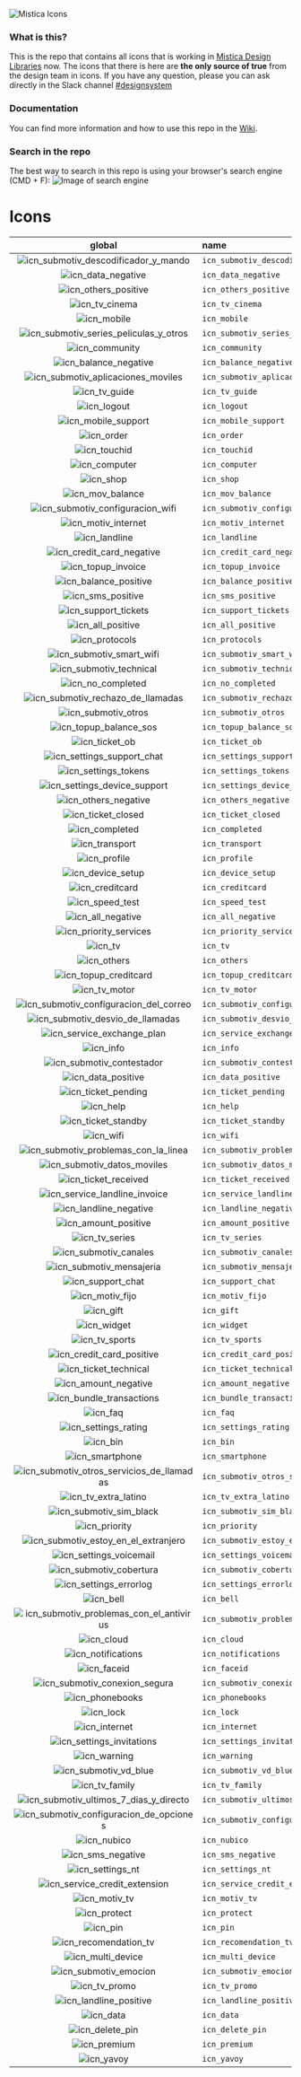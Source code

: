 ![Mistica Icons](_resources/misticaicons_logo.png)
### What is this?
This is the repo that contains all icons that is working in [Mistica Design Libraries](https://github.com/Telefonica/mistica-design-libraries) now.
The icons that there is here are **the only source of true** from the design team in icons.
If you have any question, please you can ask directly in the Slack channel [#designsystem](https://tuentitu.slack.com/archives/CH3B76BDW)
### Documentation
You can find more information and how to use this repo in the [Wiki](https://github.com/Telefonica/mistica-icons/wiki).
### Search in the repo
The best way to search in this repo is using your browser's search engine (CMD + F):
![Image of search engine](https://github.com/Telefonica/mistica-icons/blob/production/_resources/_imgs_github/github_img_1.png?raw=true)
# Icons 
| global | name | SVG | PDF | | O2 | name | SVG | PDF |
| :-: | :- | :-: | :-: | - | :-: | :- | :-: | :-: |
| ![icn_submotiv_descodificador_y_mando](icn_export/Global/icn_submotiv_descodificador_y_mando.svg) | `icn_submotiv_descodificador_y_mando`  |  [.svg](icn_export/Global/icn_submotiv_descodificador_y_mando.svg) | [.pdf](icn_export/Global/icn_submotiv_descodificador_y_mando.pdf) |  | ![icn_submotiv_descodificador_y_mando](icn_export/O2/icn_submotiv_descodificador_y_mando.svg) | `icn_submotiv_descodificador_y_mando`  |  [.svg](icn_export/O2/icn_submotiv_descodificador_y_mando.svg) | [.pdf](icn_export/O2/icn_submotiv_descodificador_y_mando.pdf) |  
| ![icn_data_negative](icn_export/Global/icn_data_negative.svg) | `icn_data_negative`  |  [.svg](icn_export/Global/icn_data_negative.svg) | [.pdf](icn_export/Global/icn_data_negative.pdf) |  | ![icn_data_negative](icn_export/O2/icn_data_negative.svg) | `icn_data_negative`  |  [.svg](icn_export/O2/icn_data_negative.svg) | [.pdf](icn_export/O2/icn_data_negative.pdf) |  
| ![icn_others_positive](icn_export/Global/icn_others_positive.svg) | `icn_others_positive`  |  [.svg](icn_export/Global/icn_others_positive.svg) | [.pdf](icn_export/Global/icn_others_positive.pdf) |  | ![icn_others_positive](icn_export/O2/icn_others_positive.svg) | `icn_others_positive`  |  [.svg](icn_export/O2/icn_others_positive.svg) | [.pdf](icn_export/O2/icn_others_positive.pdf) |  
| ![icn_tv_cinema](icn_export/Global/icn_tv_cinema.svg) | `icn_tv_cinema`  |  [.svg](icn_export/Global/icn_tv_cinema.svg) | [.pdf](icn_export/Global/icn_tv_cinema.pdf) |  | ![icn_tv_cinema](icn_export/O2/icn_tv_cinema.svg) | `icn_tv_cinema`  |  [.svg](icn_export/O2/icn_tv_cinema.svg) | [.pdf](icn_export/O2/icn_tv_cinema.pdf) |  
| ![icn_mobile](icn_export/Global/icn_mobile.svg) | `icn_mobile`  |  [.svg](icn_export/Global/icn_mobile.svg) | [.pdf](icn_export/Global/icn_mobile.pdf) |  | ![icn_mobile](icn_export/O2/icn_mobile.svg) | `icn_mobile`  |  [.svg](icn_export/O2/icn_mobile.svg) | [.pdf](icn_export/O2/icn_mobile.pdf) |  
| ![icn_submotiv_series_peliculas_y_otros](icn_export/Global/icn_submotiv_series_peliculas_y_otros.svg) | `icn_submotiv_series_peliculas_y_otros`  |  [.svg](icn_export/Global/icn_submotiv_series_peliculas_y_otros.svg) | [.pdf](icn_export/Global/icn_submotiv_series_peliculas_y_otros.pdf) |  | ![icn_submotiv_series_peliculas_y_otros](icn_export/O2/icn_submotiv_series_peliculas_y_otros.svg) | `icn_submotiv_series_peliculas_y_otros`  |  [.svg](icn_export/O2/icn_submotiv_series_peliculas_y_otros.svg) | [.pdf](icn_export/O2/icn_submotiv_series_peliculas_y_otros.pdf) |  
| ![icn_community](icn_export/Global/icn_community.svg) | `icn_community`  |  [.svg](icn_export/Global/icn_community.svg) | [.pdf](icn_export/Global/icn_community.pdf) |  | ![icn_community](icn_export/O2/icn_community.svg) | `icn_community`  |  [.svg](icn_export/O2/icn_community.svg) | [.pdf](icn_export/O2/icn_community.pdf) |  
| ![icn_balance_negative](icn_export/Global/icn_balance_negative.svg) | `icn_balance_negative`  |  [.svg](icn_export/Global/icn_balance_negative.svg) | [.pdf](icn_export/Global/icn_balance_negative.pdf) |  | ![icn_balance_negative](icn_export/O2/icn_balance_negative.svg) | `icn_balance_negative`  |  [.svg](icn_export/O2/icn_balance_negative.svg) | [.pdf](icn_export/O2/icn_balance_negative.pdf) |  
| ![icn_submotiv_aplicaciones_moviles](icn_export/Global/icn_submotiv_aplicaciones_moviles.svg) | `icn_submotiv_aplicaciones_moviles`  |  [.svg](icn_export/Global/icn_submotiv_aplicaciones_moviles.svg) | [.pdf](icn_export/Global/icn_submotiv_aplicaciones_moviles.pdf) |  | ![icn_submotiv_aplicaciones_moviles](icn_export/O2/icn_submotiv_aplicaciones_moviles.svg) | `icn_submotiv_aplicaciones_moviles`  |  [.svg](icn_export/O2/icn_submotiv_aplicaciones_moviles.svg) | [.pdf](icn_export/O2/icn_submotiv_aplicaciones_moviles.pdf) |  
| ![icn_tv_guide](icn_export/Global/icn_tv_guide.svg) | `icn_tv_guide`  |  [.svg](icn_export/Global/icn_tv_guide.svg) | [.pdf](icn_export/Global/icn_tv_guide.pdf) |  | ![icn_tv_guide](icn_export/O2/icn_tv_guide.svg) | `icn_tv_guide`  |  [.svg](icn_export/O2/icn_tv_guide.svg) | [.pdf](icn_export/O2/icn_tv_guide.pdf) |  
| ![icn_logout](icn_export/Global/icn_logout.svg) | `icn_logout`  |  [.svg](icn_export/Global/icn_logout.svg) | [.pdf](icn_export/Global/icn_logout.pdf) |  | ![icn_logout](icn_export/O2/icn_logout.svg) | `icn_logout`  |  [.svg](icn_export/O2/icn_logout.svg) | [.pdf](icn_export/O2/icn_logout.pdf) |  
| ![icn_mobile_support](icn_export/Global/icn_mobile_support.svg) | `icn_mobile_support`  |  [.svg](icn_export/Global/icn_mobile_support.svg) | [.pdf](icn_export/Global/icn_mobile_support.pdf) |  | ![icn_mobile_support](icn_export/O2/icn_mobile_support.svg) | `icn_mobile_support`  |  [.svg](icn_export/O2/icn_mobile_support.svg) | [.pdf](icn_export/O2/icn_mobile_support.pdf) |  
| ![icn_order](icn_export/Global/icn_order.svg) | `icn_order`  |  [.svg](icn_export/Global/icn_order.svg) | [.pdf](icn_export/Global/icn_order.pdf) |  | ![icn_order](icn_export/O2/icn_order.svg) | `icn_order`  |  [.svg](icn_export/O2/icn_order.svg) | [.pdf](icn_export/O2/icn_order.pdf) |  
| ![icn_touchid](icn_export/Global/icn_touchid.svg) | `icn_touchid`  |  [.svg](icn_export/Global/icn_touchid.svg) | [.pdf](icn_export/Global/icn_touchid.pdf) |  | ![icn_touchid](icn_export/O2/icn_touchid.svg) | `icn_touchid`  |  [.svg](icn_export/O2/icn_touchid.svg) | [.pdf](icn_export/O2/icn_touchid.pdf) |  
| ![icn_computer](icn_export/Global/icn_computer.svg) | `icn_computer`  |  [.svg](icn_export/Global/icn_computer.svg) | [.pdf](icn_export/Global/icn_computer.pdf) |  | ![icn_computer](icn_export/O2/icn_computer.svg) | `icn_computer`  |  [.svg](icn_export/O2/icn_computer.svg) | [.pdf](icn_export/O2/icn_computer.pdf) |  
| ![icn_shop](icn_export/Global/icn_shop.svg) | `icn_shop`  |  [.svg](icn_export/Global/icn_shop.svg) | [.pdf](icn_export/Global/icn_shop.pdf) |  | ![icn_shop](icn_export/O2/icn_shop.svg) | `icn_shop`  |  [.svg](icn_export/O2/icn_shop.svg) | [.pdf](icn_export/O2/icn_shop.pdf) |  
| ![icn_mov_balance](icn_export/Global/icn_mov_balance.svg) | `icn_mov_balance`  |  [.svg](icn_export/Global/icn_mov_balance.svg) | [.pdf](icn_export/Global/icn_mov_balance.pdf) |  | ![icn_mov_balance](icn_export/O2/icn_mov_balance.svg) | `icn_mov_balance`  |  [.svg](icn_export/O2/icn_mov_balance.svg) | [.pdf](icn_export/O2/icn_mov_balance.pdf) |  
| ![icn_submotiv_configuracion_wifi](icn_export/Global/icn_submotiv_configuracion_wifi.svg) | `icn_submotiv_configuracion_wifi`  |  [.svg](icn_export/Global/icn_submotiv_configuracion_wifi.svg) | [.pdf](icn_export/Global/icn_submotiv_configuracion_wifi.pdf) |  | ![icn_submotiv_configuracion_wifi](icn_export/O2/icn_submotiv_configuracion_wifi.svg) | `icn_submotiv_configuracion_wifi`  |  [.svg](icn_export/O2/icn_submotiv_configuracion_wifi.svg) | [.pdf](icn_export/O2/icn_submotiv_configuracion_wifi.pdf) |  
| ![icn_motiv_internet](icn_export/Global/icn_motiv_internet.svg) | `icn_motiv_internet`  |  [.svg](icn_export/Global/icn_motiv_internet.svg) | [.pdf](icn_export/Global/icn_motiv_internet.pdf) |  | ![icn_motiv_internet](icn_export/O2/icn_motiv_internet.svg) | `icn_motiv_internet`  |  [.svg](icn_export/O2/icn_motiv_internet.svg) | [.pdf](icn_export/O2/icn_motiv_internet.pdf) |  
| ![icn_landline](icn_export/Global/icn_landline.svg) | `icn_landline`  |  [.svg](icn_export/Global/icn_landline.svg) | [.pdf](icn_export/Global/icn_landline.pdf) |  | ![icn_landline](icn_export/O2/icn_landline.svg) | `icn_landline`  |  [.svg](icn_export/O2/icn_landline.svg) | [.pdf](icn_export/O2/icn_landline.pdf) |  
| ![icn_credit_card_negative](icn_export/Global/icn_credit_card_negative.svg) | `icn_credit_card_negative`  |  [.svg](icn_export/Global/icn_credit_card_negative.svg) | [.pdf](icn_export/Global/icn_credit_card_negative.pdf) |  | ![icn_credit_card_negative](icn_export/O2/icn_credit_card_negative.svg) | `icn_credit_card_negative`  |  [.svg](icn_export/O2/icn_credit_card_negative.svg) | [.pdf](icn_export/O2/icn_credit_card_negative.pdf) |  
| ![icn_topup_invoice](icn_export/Global/icn_topup_invoice.svg) | `icn_topup_invoice`  |  [.svg](icn_export/Global/icn_topup_invoice.svg) | [.pdf](icn_export/Global/icn_topup_invoice.pdf) |  | ![icn_topup_invoice](icn_export/O2/icn_topup_invoice.svg) | `icn_topup_invoice`  |  [.svg](icn_export/O2/icn_topup_invoice.svg) | [.pdf](icn_export/O2/icn_topup_invoice.pdf) |  
| ![icn_balance_positive](icn_export/Global/icn_balance_positive.svg) | `icn_balance_positive`  |  [.svg](icn_export/Global/icn_balance_positive.svg) | [.pdf](icn_export/Global/icn_balance_positive.pdf) |  | ![icn_balance_positive](icn_export/O2/icn_balance_positive.svg) | `icn_balance_positive`  |  [.svg](icn_export/O2/icn_balance_positive.svg) | [.pdf](icn_export/O2/icn_balance_positive.pdf) |  
| ![icn_sms_positive](icn_export/Global/icn_sms_positive.svg) | `icn_sms_positive`  |  [.svg](icn_export/Global/icn_sms_positive.svg) | [.pdf](icn_export/Global/icn_sms_positive.pdf) |  | ![icn_sms_positive](icn_export/O2/icn_sms_positive.svg) | `icn_sms_positive`  |  [.svg](icn_export/O2/icn_sms_positive.svg) | [.pdf](icn_export/O2/icn_sms_positive.pdf) |  
| ![icn_support_tickets](icn_export/Global/icn_support_tickets.svg) | `icn_support_tickets`  |  [.svg](icn_export/Global/icn_support_tickets.svg) | [.pdf](icn_export/Global/icn_support_tickets.pdf) |  | ![icn_support_tickets](icn_export/O2/icn_support_tickets.svg) | `icn_support_tickets`  |  [.svg](icn_export/O2/icn_support_tickets.svg) | [.pdf](icn_export/O2/icn_support_tickets.pdf) |  
| ![icn_all_positive](icn_export/Global/icn_all_positive.svg) | `icn_all_positive`  |  [.svg](icn_export/Global/icn_all_positive.svg) | [.pdf](icn_export/Global/icn_all_positive.pdf) |  | ![icn_all_positive](icn_export/O2/icn_all_positive.svg) | `icn_all_positive`  |  [.svg](icn_export/O2/icn_all_positive.svg) | [.pdf](icn_export/O2/icn_all_positive.pdf) |  
| ![icn_protocols](icn_export/Global/icn_protocols.svg) | `icn_protocols`  |  [.svg](icn_export/Global/icn_protocols.svg) | [.pdf](icn_export/Global/icn_protocols.pdf) |  | ![icn_protocols](icn_export/O2/icn_protocols.svg) | `icn_protocols`  |  [.svg](icn_export/O2/icn_protocols.svg) | [.pdf](icn_export/O2/icn_protocols.pdf) |  
| ![icn_submotiv_smart_wifi](icn_export/Global/icn_submotiv_smart_wifi.svg) | `icn_submotiv_smart_wifi`  |  [.svg](icn_export/Global/icn_submotiv_smart_wifi.svg) | [.pdf](icn_export/Global/icn_submotiv_smart_wifi.pdf) |  | ![icn_submotiv_smart_wifi](icn_export/O2/icn_submotiv_smart_wifi.svg) | `icn_submotiv_smart_wifi`  |  [.svg](icn_export/O2/icn_submotiv_smart_wifi.svg) | [.pdf](icn_export/O2/icn_submotiv_smart_wifi.pdf) |  
| ![icn_submotiv_technical](icn_export/Global/icn_submotiv_technical.svg) | `icn_submotiv_technical`  |  [.svg](icn_export/Global/icn_submotiv_technical.svg) | [.pdf](icn_export/Global/icn_submotiv_technical.pdf) |  | ![icn_submotiv_technical](icn_export/O2/icn_submotiv_technical.svg) | `icn_submotiv_technical`  |  [.svg](icn_export/O2/icn_submotiv_technical.svg) | [.pdf](icn_export/O2/icn_submotiv_technical.pdf) |  
| ![icn_no_completed](icn_export/Global/icn_no_completed.svg) | `icn_no_completed`  |  [.svg](icn_export/Global/icn_no_completed.svg) | [.pdf](icn_export/Global/icn_no_completed.pdf) |  | ![icn_no_completed](icn_export/O2/icn_no_completed.svg) | `icn_no_completed`  |  [.svg](icn_export/O2/icn_no_completed.svg) | [.pdf](icn_export/O2/icn_no_completed.pdf) |  
| ![icn_submotiv_rechazo_de_llamadas](icn_export/Global/icn_submotiv_rechazo_de_llamadas.svg) | `icn_submotiv_rechazo_de_llamadas`  |  [.svg](icn_export/Global/icn_submotiv_rechazo_de_llamadas.svg) | [.pdf](icn_export/Global/icn_submotiv_rechazo_de_llamadas.pdf) |  | ![icn_submotiv_rechazo_de_llamadas](icn_export/O2/icn_submotiv_rechazo_de_llamadas.svg) | `icn_submotiv_rechazo_de_llamadas`  |  [.svg](icn_export/O2/icn_submotiv_rechazo_de_llamadas.svg) | [.pdf](icn_export/O2/icn_submotiv_rechazo_de_llamadas.pdf) |  
| ![icn_submotiv_otros](icn_export/Global/icn_submotiv_otros.svg) | `icn_submotiv_otros`  |  [.svg](icn_export/Global/icn_submotiv_otros.svg) | [.pdf](icn_export/Global/icn_submotiv_otros.pdf) |  | ![icn_submotiv_otros](icn_export/O2/icn_submotiv_otros.svg) | `icn_submotiv_otros`  |  [.svg](icn_export/O2/icn_submotiv_otros.svg) | [.pdf](icn_export/O2/icn_submotiv_otros.pdf) |  
| ![icn_topup_balance_sos](icn_export/Global/icn_topup_balance_sos.svg) | `icn_topup_balance_sos`  |  [.svg](icn_export/Global/icn_topup_balance_sos.svg) | [.pdf](icn_export/Global/icn_topup_balance_sos.pdf) |  | ![icn_topup_balance_sos](icn_export/O2/icn_topup_balance_sos.svg) | `icn_topup_balance_sos`  |  [.svg](icn_export/O2/icn_topup_balance_sos.svg) | [.pdf](icn_export/O2/icn_topup_balance_sos.pdf) |  
| ![icn_ticket_ob](icn_export/Global/icn_ticket_ob.svg) | `icn_ticket_ob`  |  [.svg](icn_export/Global/icn_ticket_ob.svg) | [.pdf](icn_export/Global/icn_ticket_ob.pdf) |  | ![icn_ticket_ob](icn_export/O2/icn_ticket_ob.svg) | `icn_ticket_ob`  |  [.svg](icn_export/O2/icn_ticket_ob.svg) | [.pdf](icn_export/O2/icn_ticket_ob.pdf) |  
| ![icn_settings_support_chat](icn_export/Global/icn_settings_support_chat.svg) | `icn_settings_support_chat`  |  [.svg](icn_export/Global/icn_settings_support_chat.svg) | [.pdf](icn_export/Global/icn_settings_support_chat.pdf) |  | ![icn_settings_support_chat](icn_export/O2/icn_settings_support_chat.svg) | `icn_settings_support_chat`  |  [.svg](icn_export/O2/icn_settings_support_chat.svg) | [.pdf](icn_export/O2/icn_settings_support_chat.pdf) |  
| ![icn_settings_tokens](icn_export/Global/icn_settings_tokens.svg) | `icn_settings_tokens`  |  [.svg](icn_export/Global/icn_settings_tokens.svg) | [.pdf](icn_export/Global/icn_settings_tokens.pdf) |  | ![icn_settings_tokens](icn_export/O2/icn_settings_tokens.svg) | `icn_settings_tokens`  |  [.svg](icn_export/O2/icn_settings_tokens.svg) | [.pdf](icn_export/O2/icn_settings_tokens.pdf) |  
| ![icn_settings_device_support](icn_export/Global/icn_settings_device_support.svg) | `icn_settings_device_support`  |  [.svg](icn_export/Global/icn_settings_device_support.svg) | [.pdf](icn_export/Global/icn_settings_device_support.pdf) |  | ![icn_settings_device_support](icn_export/O2/icn_settings_device_support.svg) | `icn_settings_device_support`  |  [.svg](icn_export/O2/icn_settings_device_support.svg) | [.pdf](icn_export/O2/icn_settings_device_support.pdf) |  
| ![icn_others_negative](icn_export/Global/icn_others_negative.svg) | `icn_others_negative`  |  [.svg](icn_export/Global/icn_others_negative.svg) | [.pdf](icn_export/Global/icn_others_negative.pdf) |  | ![icn_others_negative](icn_export/O2/icn_others_negative.svg) | `icn_others_negative`  |  [.svg](icn_export/O2/icn_others_negative.svg) | [.pdf](icn_export/O2/icn_others_negative.pdf) |  
| ![icn_ticket_closed](icn_export/Global/icn_ticket_closed.svg) | `icn_ticket_closed`  |  [.svg](icn_export/Global/icn_ticket_closed.svg) | [.pdf](icn_export/Global/icn_ticket_closed.pdf) |  | ![icn_ticket_closed](icn_export/O2/icn_ticket_closed.svg) | `icn_ticket_closed`  |  [.svg](icn_export/O2/icn_ticket_closed.svg) | [.pdf](icn_export/O2/icn_ticket_closed.pdf) |  
| ![icn_completed](icn_export/Global/icn_completed.svg) | `icn_completed`  |  [.svg](icn_export/Global/icn_completed.svg) | [.pdf](icn_export/Global/icn_completed.pdf) |  | ![icn_completed](icn_export/O2/icn_completed.svg) | `icn_completed`  |  [.svg](icn_export/O2/icn_completed.svg) | [.pdf](icn_export/O2/icn_completed.pdf) |  
| ![icn_transport](icn_export/Global/icn_transport.svg) | `icn_transport`  |  [.svg](icn_export/Global/icn_transport.svg) | [.pdf](icn_export/Global/icn_transport.pdf) |  | ![icn_transport](icn_export/O2/icn_transport.svg) | `icn_transport`  |  [.svg](icn_export/O2/icn_transport.svg) | [.pdf](icn_export/O2/icn_transport.pdf) |  
| ![icn_profile](icn_export/Global/icn_profile.svg) | `icn_profile`  |  [.svg](icn_export/Global/icn_profile.svg) | [.pdf](icn_export/Global/icn_profile.pdf) |  | ![icn_profile](icn_export/O2/icn_profile.svg) | `icn_profile`  |  [.svg](icn_export/O2/icn_profile.svg) | [.pdf](icn_export/O2/icn_profile.pdf) |  
| ![icn_device_setup](icn_export/Global/icn_device_setup.svg) | `icn_device_setup`  |  [.svg](icn_export/Global/icn_device_setup.svg) | [.pdf](icn_export/Global/icn_device_setup.pdf) |  | ![icn_device_setup](icn_export/O2/icn_device_setup.svg) | `icn_device_setup`  |  [.svg](icn_export/O2/icn_device_setup.svg) | [.pdf](icn_export/O2/icn_device_setup.pdf) |  
| ![icn_creditcard](icn_export/Global/icn_creditcard.svg) | `icn_creditcard`  |  [.svg](icn_export/Global/icn_creditcard.svg) | [.pdf](icn_export/Global/icn_creditcard.pdf) |  | ![icn_creditcard](icn_export/O2/icn_creditcard.svg) | `icn_creditcard`  |  [.svg](icn_export/O2/icn_creditcard.svg) | [.pdf](icn_export/O2/icn_creditcard.pdf) |  
| ![icn_speed_test](icn_export/Global/icn_speed_test.svg) | `icn_speed_test`  |  [.svg](icn_export/Global/icn_speed_test.svg) | [.pdf](icn_export/Global/icn_speed_test.pdf) |  | ![icn_speed_test](icn_export/O2/icn_speed_test.svg) | `icn_speed_test`  |  [.svg](icn_export/O2/icn_speed_test.svg) | [.pdf](icn_export/O2/icn_speed_test.pdf) |  
| ![icn_all_negative](icn_export/Global/icn_all_negative.svg) | `icn_all_negative`  |  [.svg](icn_export/Global/icn_all_negative.svg) | [.pdf](icn_export/Global/icn_all_negative.pdf) |  | ![icn_all_negative](icn_export/O2/icn_all_negative.svg) | `icn_all_negative`  |  [.svg](icn_export/O2/icn_all_negative.svg) | [.pdf](icn_export/O2/icn_all_negative.pdf) |  
| ![icn_priority_services](icn_export/Global/icn_priority_services.svg) | `icn_priority_services`  |  [.svg](icn_export/Global/icn_priority_services.svg) | [.pdf](icn_export/Global/icn_priority_services.pdf) |  | ![icn_priority_services](icn_export/O2/icn_priority_services.svg) | `icn_priority_services`  |  [.svg](icn_export/O2/icn_priority_services.svg) | [.pdf](icn_export/O2/icn_priority_services.pdf) |  
| ![icn_tv](icn_export/Global/icn_tv.svg) | `icn_tv`  |  [.svg](icn_export/Global/icn_tv.svg) | [.pdf](icn_export/Global/icn_tv.pdf) |  | ![icn_tv](icn_export/O2/icn_tv.svg) | `icn_tv`  |  [.svg](icn_export/O2/icn_tv.svg) | [.pdf](icn_export/O2/icn_tv.pdf) |  
| ![icn_others](icn_export/Global/icn_others.svg) | `icn_others`  |  [.svg](icn_export/Global/icn_others.svg) | [.pdf](icn_export/Global/icn_others.pdf) |  | ![icn_others](icn_export/O2/icn_others.svg) | `icn_others`  |  [.svg](icn_export/O2/icn_others.svg) | [.pdf](icn_export/O2/icn_others.pdf) |  
| ![icn_topup_creditcard](icn_export/Global/icn_topup_creditcard.svg) | `icn_topup_creditcard`  |  [.svg](icn_export/Global/icn_topup_creditcard.svg) | [.pdf](icn_export/Global/icn_topup_creditcard.pdf) |  | ![icn_topup_creditcard](icn_export/O2/icn_topup_creditcard.svg) | `icn_topup_creditcard`  |  [.svg](icn_export/O2/icn_topup_creditcard.svg) | [.pdf](icn_export/O2/icn_topup_creditcard.pdf) |  
| ![icn_tv_motor](icn_export/Global/icn_tv_motor.svg) | `icn_tv_motor`  |  [.svg](icn_export/Global/icn_tv_motor.svg) | [.pdf](icn_export/Global/icn_tv_motor.pdf) |  | ![icn_tv_motor](icn_export/O2/icn_tv_motor.svg) | `icn_tv_motor`  |  [.svg](icn_export/O2/icn_tv_motor.svg) | [.pdf](icn_export/O2/icn_tv_motor.pdf) |  
| ![icn_submotiv_configuracion_del_correo](icn_export/Global/icn_submotiv_configuracion_del_correo.svg) | `icn_submotiv_configuracion_del_correo`  |  [.svg](icn_export/Global/icn_submotiv_configuracion_del_correo.svg) | [.pdf](icn_export/Global/icn_submotiv_configuracion_del_correo.pdf) |  | ![icn_submotiv_configuracion_del_correo](icn_export/O2/icn_submotiv_configuracion_del_correo.svg) | `icn_submotiv_configuracion_del_correo`  |  [.svg](icn_export/O2/icn_submotiv_configuracion_del_correo.svg) | [.pdf](icn_export/O2/icn_submotiv_configuracion_del_correo.pdf) |  
| ![icn_submotiv_desvio_de_llamadas](icn_export/Global/icn_submotiv_desvio_de_llamadas.svg) | `icn_submotiv_desvio_de_llamadas`  |  [.svg](icn_export/Global/icn_submotiv_desvio_de_llamadas.svg) | [.pdf](icn_export/Global/icn_submotiv_desvio_de_llamadas.pdf) |  | ![icn_submotiv_desvio_de_llamadas](icn_export/O2/icn_submotiv_desvio_de_llamadas.svg) | `icn_submotiv_desvio_de_llamadas`  |  [.svg](icn_export/O2/icn_submotiv_desvio_de_llamadas.svg) | [.pdf](icn_export/O2/icn_submotiv_desvio_de_llamadas.pdf) |  
| ![icn_service_exchange_plan](icn_export/Global/icn_service_exchange_plan.svg) | `icn_service_exchange_plan`  |  [.svg](icn_export/Global/icn_service_exchange_plan.svg) | [.pdf](icn_export/Global/icn_service_exchange_plan.pdf) |  | ![icn_service_exchange_plan](icn_export/O2/icn_service_exchange_plan.svg) | `icn_service_exchange_plan`  |  [.svg](icn_export/O2/icn_service_exchange_plan.svg) | [.pdf](icn_export/O2/icn_service_exchange_plan.pdf) |  
| ![icn_info](icn_export/Global/icn_info.svg) | `icn_info`  |  [.svg](icn_export/Global/icn_info.svg) | [.pdf](icn_export/Global/icn_info.pdf) |  | ![icn_info](icn_export/O2/icn_info.svg) | `icn_info`  |  [.svg](icn_export/O2/icn_info.svg) | [.pdf](icn_export/O2/icn_info.pdf) |  
| ![icn_submotiv_contestador](icn_export/Global/icn_submotiv_contestador.svg) | `icn_submotiv_contestador`  |  [.svg](icn_export/Global/icn_submotiv_contestador.svg) | [.pdf](icn_export/Global/icn_submotiv_contestador.pdf) |  | ![icn_submotiv_contestador](icn_export/O2/icn_submotiv_contestador.svg) | `icn_submotiv_contestador`  |  [.svg](icn_export/O2/icn_submotiv_contestador.svg) | [.pdf](icn_export/O2/icn_submotiv_contestador.pdf) |  
| ![icn_data_positive](icn_export/Global/icn_data_positive.svg) | `icn_data_positive`  |  [.svg](icn_export/Global/icn_data_positive.svg) | [.pdf](icn_export/Global/icn_data_positive.pdf) |  | ![icn_data_positive](icn_export/O2/icn_data_positive.svg) | `icn_data_positive`  |  [.svg](icn_export/O2/icn_data_positive.svg) | [.pdf](icn_export/O2/icn_data_positive.pdf) |  
| ![icn_ticket_pending](icn_export/Global/icn_ticket_pending.svg) | `icn_ticket_pending`  |  [.svg](icn_export/Global/icn_ticket_pending.svg) | [.pdf](icn_export/Global/icn_ticket_pending.pdf) |  | ![icn_ticket_pending](icn_export/O2/icn_ticket_pending.svg) | `icn_ticket_pending`  |  [.svg](icn_export/O2/icn_ticket_pending.svg) | [.pdf](icn_export/O2/icn_ticket_pending.pdf) |  
| ![icn_help](icn_export/Global/icn_help.svg) | `icn_help`  |  [.svg](icn_export/Global/icn_help.svg) | [.pdf](icn_export/Global/icn_help.pdf) |  | ![icn_help](icn_export/O2/icn_help.svg) | `icn_help`  |  [.svg](icn_export/O2/icn_help.svg) | [.pdf](icn_export/O2/icn_help.pdf) |  
| ![icn_ticket_standby](icn_export/Global/icn_ticket_standby.svg) | `icn_ticket_standby`  |  [.svg](icn_export/Global/icn_ticket_standby.svg) | [.pdf](icn_export/Global/icn_ticket_standby.pdf) |  | ![icn_ticket_standby](icn_export/O2/icn_ticket_standby.svg) | `icn_ticket_standby`  |  [.svg](icn_export/O2/icn_ticket_standby.svg) | [.pdf](icn_export/O2/icn_ticket_standby.pdf) |  
| ![icn_wifi](icn_export/Global/icn_wifi.svg) | `icn_wifi`  |  [.svg](icn_export/Global/icn_wifi.svg) | [.pdf](icn_export/Global/icn_wifi.pdf) |  | ![icn_wifi](icn_export/O2/icn_wifi.svg) | `icn_wifi`  |  [.svg](icn_export/O2/icn_wifi.svg) | [.pdf](icn_export/O2/icn_wifi.pdf) |  
| ![icn_submotiv_problemas_con_la_linea](icn_export/Global/icn_submotiv_problemas_con_la_linea.svg) | `icn_submotiv_problemas_con_la_linea`  |  [.svg](icn_export/Global/icn_submotiv_problemas_con_la_linea.svg) | [.pdf](icn_export/Global/icn_submotiv_problemas_con_la_linea.pdf) |  | ![icn_submotiv_problemas_con_la_linea](icn_export/O2/icn_submotiv_problemas_con_la_linea.svg) | `icn_submotiv_problemas_con_la_linea`  |  [.svg](icn_export/O2/icn_submotiv_problemas_con_la_linea.svg) | [.pdf](icn_export/O2/icn_submotiv_problemas_con_la_linea.pdf) |  
| ![icn_submotiv_datos_moviles](icn_export/Global/icn_submotiv_datos_moviles.svg) | `icn_submotiv_datos_moviles`  |  [.svg](icn_export/Global/icn_submotiv_datos_moviles.svg) | [.pdf](icn_export/Global/icn_submotiv_datos_moviles.pdf) |  | ![icn_submotiv_datos_moviles](icn_export/O2/icn_submotiv_datos_moviles.svg) | `icn_submotiv_datos_moviles`  |  [.svg](icn_export/O2/icn_submotiv_datos_moviles.svg) | [.pdf](icn_export/O2/icn_submotiv_datos_moviles.pdf) |  
| ![icn_ticket_received](icn_export/Global/icn_ticket_received.svg) | `icn_ticket_received`  |  [.svg](icn_export/Global/icn_ticket_received.svg) | [.pdf](icn_export/Global/icn_ticket_received.pdf) |  | ![icn_ticket_received](icn_export/O2/icn_ticket_received.svg) | `icn_ticket_received`  |  [.svg](icn_export/O2/icn_ticket_received.svg) | [.pdf](icn_export/O2/icn_ticket_received.pdf) |  
| ![icn_service_landline_invoice](icn_export/Global/icn_service_landline_invoice.svg) | `icn_service_landline_invoice`  |  [.svg](icn_export/Global/icn_service_landline_invoice.svg) | [.pdf](icn_export/Global/icn_service_landline_invoice.pdf) |  | ![icn_service_landline_invoice](icn_export/O2/icn_service_landline_invoice.svg) | `icn_service_landline_invoice`  |  [.svg](icn_export/O2/icn_service_landline_invoice.svg) | [.pdf](icn_export/O2/icn_service_landline_invoice.pdf) |  
| ![icn_landline_negative](icn_export/Global/icn_landline_negative.svg) | `icn_landline_negative`  |  [.svg](icn_export/Global/icn_landline_negative.svg) | [.pdf](icn_export/Global/icn_landline_negative.pdf) |  | ![icn_landline_negative](icn_export/O2/icn_landline_negative.svg) | `icn_landline_negative`  |  [.svg](icn_export/O2/icn_landline_negative.svg) | [.pdf](icn_export/O2/icn_landline_negative.pdf) |  
| ![icn_amount_positive](icn_export/Global/icn_amount_positive.svg) | `icn_amount_positive`  |  [.svg](icn_export/Global/icn_amount_positive.svg) | [.pdf](icn_export/Global/icn_amount_positive.pdf) |  | ![icn_amount_positive](icn_export/O2/icn_amount_positive.svg) | `icn_amount_positive`  |  [.svg](icn_export/O2/icn_amount_positive.svg) | [.pdf](icn_export/O2/icn_amount_positive.pdf) |  
| ![icn_tv_series](icn_export/Global/icn_tv_series.svg) | `icn_tv_series`  |  [.svg](icn_export/Global/icn_tv_series.svg) | [.pdf](icn_export/Global/icn_tv_series.pdf) |  | ![icn_tv_series](icn_export/O2/icn_tv_series.svg) | `icn_tv_series`  |  [.svg](icn_export/O2/icn_tv_series.svg) | [.pdf](icn_export/O2/icn_tv_series.pdf) |  
| ![icn_submotiv_canales](icn_export/Global/icn_submotiv_canales.svg) | `icn_submotiv_canales`  |  [.svg](icn_export/Global/icn_submotiv_canales.svg) | [.pdf](icn_export/Global/icn_submotiv_canales.pdf) |  | ![icn_submotiv_canales](icn_export/O2/icn_submotiv_canales.svg) | `icn_submotiv_canales`  |  [.svg](icn_export/O2/icn_submotiv_canales.svg) | [.pdf](icn_export/O2/icn_submotiv_canales.pdf) |  
| ![icn_submotiv_mensajeria](icn_export/Global/icn_submotiv_mensajeria.svg) | `icn_submotiv_mensajeria`  |  [.svg](icn_export/Global/icn_submotiv_mensajeria.svg) | [.pdf](icn_export/Global/icn_submotiv_mensajeria.pdf) |  | ![icn_submotiv_mensajeria](icn_export/O2/icn_submotiv_mensajeria.svg) | `icn_submotiv_mensajeria`  |  [.svg](icn_export/O2/icn_submotiv_mensajeria.svg) | [.pdf](icn_export/O2/icn_submotiv_mensajeria.pdf) |  
| ![icn_support_chat](icn_export/Global/icn_support_chat.svg) | `icn_support_chat`  |  [.svg](icn_export/Global/icn_support_chat.svg) | [.pdf](icn_export/Global/icn_support_chat.pdf) |  | ![icn_support_chat](icn_export/O2/icn_support_chat.svg) | `icn_support_chat`  |  [.svg](icn_export/O2/icn_support_chat.svg) | [.pdf](icn_export/O2/icn_support_chat.pdf) |  
| ![icn_motiv_fijo](icn_export/Global/icn_motiv_fijo.svg) | `icn_motiv_fijo`  |  [.svg](icn_export/Global/icn_motiv_fijo.svg) | [.pdf](icn_export/Global/icn_motiv_fijo.pdf) |  | ![icn_motiv_fijo](icn_export/O2/icn_motiv_fijo.svg) | `icn_motiv_fijo`  |  [.svg](icn_export/O2/icn_motiv_fijo.svg) | [.pdf](icn_export/O2/icn_motiv_fijo.pdf) |  
| ![icn_gift](icn_export/Global/icn_gift.svg) | `icn_gift`  |  [.svg](icn_export/Global/icn_gift.svg) | [.pdf](icn_export/Global/icn_gift.pdf) |  | ![icn_gift](icn_export/O2/icn_gift.svg) | `icn_gift`  |  [.svg](icn_export/O2/icn_gift.svg) | [.pdf](icn_export/O2/icn_gift.pdf) |  
| ![icn_widget](icn_export/Global/icn_widget.svg) | `icn_widget`  |  [.svg](icn_export/Global/icn_widget.svg) | [.pdf](icn_export/Global/icn_widget.pdf) |  | ![icn_widget](icn_export/O2/icn_widget.svg) | `icn_widget`  |  [.svg](icn_export/O2/icn_widget.svg) | [.pdf](icn_export/O2/icn_widget.pdf) |  
| ![icn_tv_sports](icn_export/Global/icn_tv_sports.svg) | `icn_tv_sports`  |  [.svg](icn_export/Global/icn_tv_sports.svg) | [.pdf](icn_export/Global/icn_tv_sports.pdf) |  | ![icn_tv_sports](icn_export/O2/icn_tv_sports.svg) | `icn_tv_sports`  |  [.svg](icn_export/O2/icn_tv_sports.svg) | [.pdf](icn_export/O2/icn_tv_sports.pdf) |  
| ![icn_credit_card_positive](icn_export/Global/icn_credit_card_positive.svg) | `icn_credit_card_positive`  |  [.svg](icn_export/Global/icn_credit_card_positive.svg) | [.pdf](icn_export/Global/icn_credit_card_positive.pdf) |  | ![icn_credit_card_positive](icn_export/O2/icn_credit_card_positive.svg) | `icn_credit_card_positive`  |  [.svg](icn_export/O2/icn_credit_card_positive.svg) | [.pdf](icn_export/O2/icn_credit_card_positive.pdf) |  
| ![icn_ticket_technical](icn_export/Global/icn_ticket_technical.svg) | `icn_ticket_technical`  |  [.svg](icn_export/Global/icn_ticket_technical.svg) | [.pdf](icn_export/Global/icn_ticket_technical.pdf) |  | ![icn_ticket_technical](icn_export/O2/icn_ticket_technical.svg) | `icn_ticket_technical`  |  [.svg](icn_export/O2/icn_ticket_technical.svg) | [.pdf](icn_export/O2/icn_ticket_technical.pdf) |  
| ![icn_amount_negative](icn_export/Global/icn_amount_negative.svg) | `icn_amount_negative`  |  [.svg](icn_export/Global/icn_amount_negative.svg) | [.pdf](icn_export/Global/icn_amount_negative.pdf) |  | ![icn_amount_negative](icn_export/O2/icn_amount_negative.svg) | `icn_amount_negative`  |  [.svg](icn_export/O2/icn_amount_negative.svg) | [.pdf](icn_export/O2/icn_amount_negative.pdf) |  
| ![icn_bundle_transactions](icn_export/Global/icn_bundle_transactions.svg) | `icn_bundle_transactions`  |  [.svg](icn_export/Global/icn_bundle_transactions.svg) | [.pdf](icn_export/Global/icn_bundle_transactions.pdf) |  | ![icn_bundle_transactions](icn_export/O2/icn_bundle_transactions.svg) | `icn_bundle_transactions`  |  [.svg](icn_export/O2/icn_bundle_transactions.svg) | [.pdf](icn_export/O2/icn_bundle_transactions.pdf) |  
| ![icn_faq](icn_export/Global/icn_faq.svg) | `icn_faq`  |  [.svg](icn_export/Global/icn_faq.svg) | [.pdf](icn_export/Global/icn_faq.pdf) |  | ![icn_faq](icn_export/O2/icn_faq.svg) | `icn_faq`  |  [.svg](icn_export/O2/icn_faq.svg) | [.pdf](icn_export/O2/icn_faq.pdf) |  
| ![icn_settings_rating](icn_export/Global/icn_settings_rating.svg) | `icn_settings_rating`  |  [.svg](icn_export/Global/icn_settings_rating.svg) | [.pdf](icn_export/Global/icn_settings_rating.pdf) |  | ![icn_settings_rating](icn_export/O2/icn_settings_rating.svg) | `icn_settings_rating`  |  [.svg](icn_export/O2/icn_settings_rating.svg) | [.pdf](icn_export/O2/icn_settings_rating.pdf) |  
| ![icn_bin](icn_export/Global/icn_bin.svg) | `icn_bin`  |  [.svg](icn_export/Global/icn_bin.svg) | [.pdf](icn_export/Global/icn_bin.pdf) |  | ![icn_bin](icn_export/O2/icn_bin.svg) | `icn_bin`  |  [.svg](icn_export/O2/icn_bin.svg) | [.pdf](icn_export/O2/icn_bin.pdf) |  
| ![icn_smartphone](icn_export/Global/icn_smartphone.svg) | `icn_smartphone`  |  [.svg](icn_export/Global/icn_smartphone.svg) | [.pdf](icn_export/Global/icn_smartphone.pdf) |  | ![icn_smartphone](icn_export/O2/icn_smartphone.svg) | `icn_smartphone`  |  [.svg](icn_export/O2/icn_smartphone.svg) | [.pdf](icn_export/O2/icn_smartphone.pdf) |  
| ![icn_submotiv_otros_servicios_de_llamadas](icn_export/Global/icn_submotiv_otros_servicios_de_llamadas.svg) | `icn_submotiv_otros_servicios_de_llamadas`  |  [.svg](icn_export/Global/icn_submotiv_otros_servicios_de_llamadas.svg) | [.pdf](icn_export/Global/icn_submotiv_otros_servicios_de_llamadas.pdf) |  | ![icn_submotiv_otros_servicios_de_llamadas](icn_export/O2/icn_submotiv_otros_servicios_de_llamadas.svg) | `icn_submotiv_otros_servicios_de_llamadas`  |  [.svg](icn_export/O2/icn_submotiv_otros_servicios_de_llamadas.svg) | [.pdf](icn_export/O2/icn_submotiv_otros_servicios_de_llamadas.pdf) |  
| ![icn_tv_extra_latino](icn_export/Global/icn_tv_extra_latino.svg) | `icn_tv_extra_latino`  |  [.svg](icn_export/Global/icn_tv_extra_latino.svg) | [.pdf](icn_export/Global/icn_tv_extra_latino.pdf) |  | ![icn_tv_extra_latino](icn_export/O2/icn_tv_extra_latino.svg) | `icn_tv_extra_latino`  |  [.svg](icn_export/O2/icn_tv_extra_latino.svg) | [.pdf](icn_export/O2/icn_tv_extra_latino.pdf) |  
| ![icn_submotiv_sim_black](icn_export/Global/icn_submotiv_sim_black.svg) | `icn_submotiv_sim_black`  |  [.svg](icn_export/Global/icn_submotiv_sim_black.svg) | [.pdf](icn_export/Global/icn_submotiv_sim_black.pdf) |  | ![icn_submotiv_sim_black](icn_export/O2/icn_submotiv_sim_black.svg) | `icn_submotiv_sim_black`  |  [.svg](icn_export/O2/icn_submotiv_sim_black.svg) | [.pdf](icn_export/O2/icn_submotiv_sim_black.pdf) |  
| ![icn_priority](icn_export/Global/icn_priority.svg) | `icn_priority`  |  [.svg](icn_export/Global/icn_priority.svg) | [.pdf](icn_export/Global/icn_priority.pdf) |  | ![icn_priority](icn_export/O2/icn_priority.svg) | `icn_priority`  |  [.svg](icn_export/O2/icn_priority.svg) | [.pdf](icn_export/O2/icn_priority.pdf) |  
| ![icn_submotiv_estoy_en_el_extranjero](icn_export/Global/icn_submotiv_estoy_en_el_extranjero.svg) | `icn_submotiv_estoy_en_el_extranjero`  |  [.svg](icn_export/Global/icn_submotiv_estoy_en_el_extranjero.svg) | [.pdf](icn_export/Global/icn_submotiv_estoy_en_el_extranjero.pdf) |  | ![icn_submotiv_estoy_en_el_extranjero](icn_export/O2/icn_submotiv_estoy_en_el_extranjero.svg) | `icn_submotiv_estoy_en_el_extranjero`  |  [.svg](icn_export/O2/icn_submotiv_estoy_en_el_extranjero.svg) | [.pdf](icn_export/O2/icn_submotiv_estoy_en_el_extranjero.pdf) |  
| ![icn_settings_voicemail](icn_export/Global/icn_settings_voicemail.svg) | `icn_settings_voicemail`  |  [.svg](icn_export/Global/icn_settings_voicemail.svg) | [.pdf](icn_export/Global/icn_settings_voicemail.pdf) |  | ![icn_settings_voicemail](icn_export/O2/icn_settings_voicemail.svg) | `icn_settings_voicemail`  |  [.svg](icn_export/O2/icn_settings_voicemail.svg) | [.pdf](icn_export/O2/icn_settings_voicemail.pdf) |  
| ![icn_submotiv_cobertura](icn_export/Global/icn_submotiv_cobertura.svg) | `icn_submotiv_cobertura`  |  [.svg](icn_export/Global/icn_submotiv_cobertura.svg) | [.pdf](icn_export/Global/icn_submotiv_cobertura.pdf) |  | ![icn_submotiv_cobertura](icn_export/O2/icn_submotiv_cobertura.svg) | `icn_submotiv_cobertura`  |  [.svg](icn_export/O2/icn_submotiv_cobertura.svg) | [.pdf](icn_export/O2/icn_submotiv_cobertura.pdf) |  
| ![icn_settings_errorlog](icn_export/Global/icn_settings_errorlog.svg) | `icn_settings_errorlog`  |  [.svg](icn_export/Global/icn_settings_errorlog.svg) | [.pdf](icn_export/Global/icn_settings_errorlog.pdf) |  | ![icn_settings_errorlog](icn_export/O2/icn_settings_errorlog.svg) | `icn_settings_errorlog`  |  [.svg](icn_export/O2/icn_settings_errorlog.svg) | [.pdf](icn_export/O2/icn_settings_errorlog.pdf) |  
| ![icn_bell](icn_export/Global/icn_bell.svg) | `icn_bell`  |  [.svg](icn_export/Global/icn_bell.svg) | [.pdf](icn_export/Global/icn_bell.pdf) |  | ![icn_bell](icn_export/O2/icn_bell.svg) | `icn_bell`  |  [.svg](icn_export/O2/icn_bell.svg) | [.pdf](icn_export/O2/icn_bell.pdf) |  
| ![icn_submotiv_problemas_con_el_antivirus](icn_export/Global/icn_submotiv_problemas_con_el_antivirus.svg) | `icn_submotiv_problemas_con_el_antivirus`  |  [.svg](icn_export/Global/icn_submotiv_problemas_con_el_antivirus.svg) | [.pdf](icn_export/Global/icn_submotiv_problemas_con_el_antivirus.pdf) |  | ![icn_submotiv_problemas_con_el_antivirus](icn_export/O2/icn_submotiv_problemas_con_el_antivirus.svg) | `icn_submotiv_problemas_con_el_antivirus`  |  [.svg](icn_export/O2/icn_submotiv_problemas_con_el_antivirus.svg) | [.pdf](icn_export/O2/icn_submotiv_problemas_con_el_antivirus.pdf) |  
| ![icn_cloud](icn_export/Global/icn_cloud.svg) | `icn_cloud`  |  [.svg](icn_export/Global/icn_cloud.svg) | [.pdf](icn_export/Global/icn_cloud.pdf) |  | ![icn_cloud](icn_export/O2/icn_cloud.svg) | `icn_cloud`  |  [.svg](icn_export/O2/icn_cloud.svg) | [.pdf](icn_export/O2/icn_cloud.pdf) |  
| ![icn_notifications](icn_export/Global/icn_notifications.svg) | `icn_notifications`  |  [.svg](icn_export/Global/icn_notifications.svg) | [.pdf](icn_export/Global/icn_notifications.pdf) |  | ![icn_notifications](icn_export/O2/icn_notifications.svg) | `icn_notifications`  |  [.svg](icn_export/O2/icn_notifications.svg) | [.pdf](icn_export/O2/icn_notifications.pdf) |  
| ![icn_faceid](icn_export/Global/icn_faceid.svg) | `icn_faceid`  |  [.svg](icn_export/Global/icn_faceid.svg) | [.pdf](icn_export/Global/icn_faceid.pdf) |  | ![icn_faceid](icn_export/O2/icn_faceid.svg) | `icn_faceid`  |  [.svg](icn_export/O2/icn_faceid.svg) | [.pdf](icn_export/O2/icn_faceid.pdf) |  
| ![icn_submotiv_conexion_segura](icn_export/Global/icn_submotiv_conexion_segura.svg) | `icn_submotiv_conexion_segura`  |  [.svg](icn_export/Global/icn_submotiv_conexion_segura.svg) | [.pdf](icn_export/Global/icn_submotiv_conexion_segura.pdf) |  | ![icn_submotiv_conexion_segura](icn_export/O2/icn_submotiv_conexion_segura.svg) | `icn_submotiv_conexion_segura`  |  [.svg](icn_export/O2/icn_submotiv_conexion_segura.svg) | [.pdf](icn_export/O2/icn_submotiv_conexion_segura.pdf) |  
| ![icn_phonebooks](icn_export/Global/icn_phonebooks.svg) | `icn_phonebooks`  |  [.svg](icn_export/Global/icn_phonebooks.svg) | [.pdf](icn_export/Global/icn_phonebooks.pdf) |  | ![icn_phonebooks](icn_export/O2/icn_phonebooks.svg) | `icn_phonebooks`  |  [.svg](icn_export/O2/icn_phonebooks.svg) | [.pdf](icn_export/O2/icn_phonebooks.pdf) |  
| ![icn_lock](icn_export/Global/icn_lock.svg) | `icn_lock`  |  [.svg](icn_export/Global/icn_lock.svg) | [.pdf](icn_export/Global/icn_lock.pdf) |  | ![icn_lock](icn_export/O2/icn_lock.svg) | `icn_lock`  |  [.svg](icn_export/O2/icn_lock.svg) | [.pdf](icn_export/O2/icn_lock.pdf) |  
| ![icn_internet](icn_export/Global/icn_internet.svg) | `icn_internet`  |  [.svg](icn_export/Global/icn_internet.svg) | [.pdf](icn_export/Global/icn_internet.pdf) |  | ![icn_internet](icn_export/O2/icn_internet.svg) | `icn_internet`  |  [.svg](icn_export/O2/icn_internet.svg) | [.pdf](icn_export/O2/icn_internet.pdf) |  
| ![icn_settings_invitations](icn_export/Global/icn_settings_invitations.svg) | `icn_settings_invitations`  |  [.svg](icn_export/Global/icn_settings_invitations.svg) | [.pdf](icn_export/Global/icn_settings_invitations.pdf) |  | ![icn_settings_invitations](icn_export/O2/icn_settings_invitations.svg) | `icn_settings_invitations`  |  [.svg](icn_export/O2/icn_settings_invitations.svg) | [.pdf](icn_export/O2/icn_settings_invitations.pdf) |  
| ![icn_warning](icn_export/Global/icn_warning.svg) | `icn_warning`  |  [.svg](icn_export/Global/icn_warning.svg) | [.pdf](icn_export/Global/icn_warning.pdf) |  | ![icn_warning](icn_export/O2/icn_warning.svg) | `icn_warning`  |  [.svg](icn_export/O2/icn_warning.svg) | [.pdf](icn_export/O2/icn_warning.pdf) |  
| ![icn_submotiv_vd_blue](icn_export/Global/icn_submotiv_vd_blue.svg) | `icn_submotiv_vd_blue`  |  [.svg](icn_export/Global/icn_submotiv_vd_blue.svg) | [.pdf](icn_export/Global/icn_submotiv_vd_blue.pdf) |  | ![icn_submotiv_vd_blue](icn_export/O2/icn_submotiv_vd_blue.svg) | `icn_submotiv_vd_blue`  |  [.svg](icn_export/O2/icn_submotiv_vd_blue.svg) | [.pdf](icn_export/O2/icn_submotiv_vd_blue.pdf) |  
| ![icn_tv_family](icn_export/Global/icn_tv_family.svg) | `icn_tv_family`  |  [.svg](icn_export/Global/icn_tv_family.svg) | [.pdf](icn_export/Global/icn_tv_family.pdf) |  | ![icn_tv_family](icn_export/O2/icn_tv_family.svg) | `icn_tv_family`  |  [.svg](icn_export/O2/icn_tv_family.svg) | [.pdf](icn_export/O2/icn_tv_family.pdf) |  
| ![icn_submotiv_ultimos_7_dias_y_directo](icn_export/Global/icn_submotiv_ultimos_7_dias_y_directo.svg) | `icn_submotiv_ultimos_7_dias_y_directo`  |  [.svg](icn_export/Global/icn_submotiv_ultimos_7_dias_y_directo.svg) | [.pdf](icn_export/Global/icn_submotiv_ultimos_7_dias_y_directo.pdf) |  | ![icn_submotiv_ultimos_7_dias_y_directo](icn_export/O2/icn_submotiv_ultimos_7_dias_y_directo.svg) | `icn_submotiv_ultimos_7_dias_y_directo`  |  [.svg](icn_export/O2/icn_submotiv_ultimos_7_dias_y_directo.svg) | [.pdf](icn_export/O2/icn_submotiv_ultimos_7_dias_y_directo.pdf) |  
| ![icn_submotiv_configuracion_de_opciones](icn_export/Global/icn_submotiv_configuracion_de_opciones.svg) | `icn_submotiv_configuracion_de_opciones`  |  [.svg](icn_export/Global/icn_submotiv_configuracion_de_opciones.svg) | [.pdf](icn_export/Global/icn_submotiv_configuracion_de_opciones.pdf) |  | ![icn_submotiv_configuracion_de_opciones](icn_export/O2/icn_submotiv_configuracion_de_opciones.svg) | `icn_submotiv_configuracion_de_opciones`  |  [.svg](icn_export/O2/icn_submotiv_configuracion_de_opciones.svg) | [.pdf](icn_export/O2/icn_submotiv_configuracion_de_opciones.pdf) |  
| ![icn_nubico](icn_export/Global/icn_nubico.svg) | `icn_nubico`  |  [.svg](icn_export/Global/icn_nubico.svg) | [.pdf](icn_export/Global/icn_nubico.pdf) |  | ![icn_nubico](icn_export/O2/icn_nubico.svg) | `icn_nubico`  |  [.svg](icn_export/O2/icn_nubico.svg) | [.pdf](icn_export/O2/icn_nubico.pdf) |  
| ![icn_sms_negative](icn_export/Global/icn_sms_negative.svg) | `icn_sms_negative`  |  [.svg](icn_export/Global/icn_sms_negative.svg) | [.pdf](icn_export/Global/icn_sms_negative.pdf) |  | ![icn_sms_negative](icn_export/O2/icn_sms_negative.svg) | `icn_sms_negative`  |  [.svg](icn_export/O2/icn_sms_negative.svg) | [.pdf](icn_export/O2/icn_sms_negative.pdf) |  
| ![icn_settings_nt](icn_export/Global/icn_settings_nt.svg) | `icn_settings_nt`  |  [.svg](icn_export/Global/icn_settings_nt.svg) | [.pdf](icn_export/Global/icn_settings_nt.pdf) |  | ![icn_settings_nt](icn_export/O2/icn_settings_nt.svg) | `icn_settings_nt`  |  [.svg](icn_export/O2/icn_settings_nt.svg) | [.pdf](icn_export/O2/icn_settings_nt.pdf) |  
| ![icn_service_credit_extension](icn_export/Global/icn_service_credit_extension.svg) | `icn_service_credit_extension`  |  [.svg](icn_export/Global/icn_service_credit_extension.svg) | [.pdf](icn_export/Global/icn_service_credit_extension.pdf) |  | ![icn_service_credit_extension](icn_export/O2/icn_service_credit_extension.svg) | `icn_service_credit_extension`  |  [.svg](icn_export/O2/icn_service_credit_extension.svg) | [.pdf](icn_export/O2/icn_service_credit_extension.pdf) |  
| ![icn_motiv_tv](icn_export/Global/icn_motiv_tv.svg) | `icn_motiv_tv`  |  [.svg](icn_export/Global/icn_motiv_tv.svg) | [.pdf](icn_export/Global/icn_motiv_tv.pdf) |  | ![icn_motiv_tv](icn_export/O2/icn_motiv_tv.svg) | `icn_motiv_tv`  |  [.svg](icn_export/O2/icn_motiv_tv.svg) | [.pdf](icn_export/O2/icn_motiv_tv.pdf) |  
| ![icn_protect](icn_export/Global/icn_protect.svg) | `icn_protect`  |  [.svg](icn_export/Global/icn_protect.svg) | [.pdf](icn_export/Global/icn_protect.pdf) |  | ![icn_protect](icn_export/O2/icn_protect.svg) | `icn_protect`  |  [.svg](icn_export/O2/icn_protect.svg) | [.pdf](icn_export/O2/icn_protect.pdf) |  
| ![icn_pin](icn_export/Global/icn_pin.svg) | `icn_pin`  |  [.svg](icn_export/Global/icn_pin.svg) | [.pdf](icn_export/Global/icn_pin.pdf) |  | ![icn_pin](icn_export/O2/icn_pin.svg) | `icn_pin`  |  [.svg](icn_export/O2/icn_pin.svg) | [.pdf](icn_export/O2/icn_pin.pdf) |  
| ![icn_recomendation_tv](icn_export/Global/icn_recomendation_tv.svg) | `icn_recomendation_tv`  |  [.svg](icn_export/Global/icn_recomendation_tv.svg) | [.pdf](icn_export/Global/icn_recomendation_tv.pdf) |  | ![icn_recomendation_tv](icn_export/O2/icn_recomendation_tv.svg) | `icn_recomendation_tv`  |  [.svg](icn_export/O2/icn_recomendation_tv.svg) | [.pdf](icn_export/O2/icn_recomendation_tv.pdf) |  
| ![icn_multi_device](icn_export/Global/icn_multi_device.svg) | `icn_multi_device`  |  [.svg](icn_export/Global/icn_multi_device.svg) | [.pdf](icn_export/Global/icn_multi_device.pdf) |  | ![icn_multi_device](icn_export/O2/icn_multi_device.svg) | `icn_multi_device`  |  [.svg](icn_export/O2/icn_multi_device.svg) | [.pdf](icn_export/O2/icn_multi_device.pdf) |  
| ![icn_submotiv_emocion](icn_export/Global/icn_submotiv_emocion.svg) | `icn_submotiv_emocion`  |  [.svg](icn_export/Global/icn_submotiv_emocion.svg) | [.pdf](icn_export/Global/icn_submotiv_emocion.pdf) |  | ![icn_submotiv_emocion](icn_export/O2/icn_submotiv_emocion.svg) | `icn_submotiv_emocion`  |  [.svg](icn_export/O2/icn_submotiv_emocion.svg) | [.pdf](icn_export/O2/icn_submotiv_emocion.pdf) |  
| ![icn_tv_promo](icn_export/Global/icn_tv_promo.svg) | `icn_tv_promo`  |  [.svg](icn_export/Global/icn_tv_promo.svg) | [.pdf](icn_export/Global/icn_tv_promo.pdf) |  | ![icn_tv_promo](icn_export/O2/icn_tv_promo.svg) | `icn_tv_promo`  |  [.svg](icn_export/O2/icn_tv_promo.svg) | [.pdf](icn_export/O2/icn_tv_promo.pdf) |  
| ![icn_landline_positive](icn_export/Global/icn_landline_positive.svg) | `icn_landline_positive`  |  [.svg](icn_export/Global/icn_landline_positive.svg) | [.pdf](icn_export/Global/icn_landline_positive.pdf) |  | ![icn_landline_positive](icn_export/O2/icn_landline_positive.svg) | `icn_landline_positive`  |  [.svg](icn_export/O2/icn_landline_positive.svg) | [.pdf](icn_export/O2/icn_landline_positive.pdf) |  
| ![icn_data](icn_export/Global/icn_data.svg) | `icn_data`  |  [.svg](icn_export/Global/icn_data.svg) | [.pdf](icn_export/Global/icn_data.pdf) |  | ![icn_data](icn_export/O2/icn_data.svg) | `icn_data`  |  [.svg](icn_export/O2/icn_data.svg) | [.pdf](icn_export/O2/icn_data.pdf) |  
| ![icn_delete_pin](icn_export/Global/icn_delete_pin.svg) | `icn_delete_pin`  |  [.svg](icn_export/Global/icn_delete_pin.svg) | [.pdf](icn_export/Global/icn_delete_pin.pdf) |  | ![icn_delete_pin](icn_export/O2/icn_delete_pin.svg) | `icn_delete_pin`  |  [.svg](icn_export/O2/icn_delete_pin.svg) | [.pdf](icn_export/O2/icn_delete_pin.pdf) |  
| ![icn_premium](icn_export/Global/icn_premium.svg) | `icn_premium`  |  [.svg](icn_export/Global/icn_premium.svg) | [.pdf](icn_export/Global/icn_premium.pdf) |  | ![icn_premium](icn_export/O2/icn_premium.svg) | `icn_premium`  |  [.svg](icn_export/O2/icn_premium.svg) | [.pdf](icn_export/O2/icn_premium.pdf) |  
| ![icn_yavoy](icn_export/Global/icn_yavoy.svg) | `icn_yavoy`  |  [.svg](icn_export/Global/icn_yavoy.svg) | [.pdf](icn_export/Global/icn_yavoy.pdf) |  | ![icn_yavoy](icn_export/O2/icn_yavoy.svg) | `icn_yavoy`  |  [.svg](icn_export/O2/icn_yavoy.svg) | [.pdf](icn_export/O2/icn_yavoy.pdf) |  
